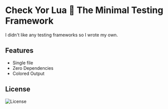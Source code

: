# Check Yor Lua 🔎 The Minimal Testing Framework

I didn't like any testing frameworks so I wrote my own.

## Features

- Single file
- Zero Dependencies
- Colored Output


## License

![License]()